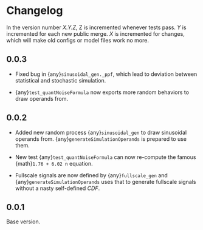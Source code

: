 # Changelog
In the version number *X.Y.Z*, Z is incremented whenever tests pass. *Y* is
incremented for each new public merge. *X* is incremented for changes, which
will make old configs or model files work no more.

## 0.0.3
- Fixed bug in {any}`sinusoidal_gen._ppf`, which lead to deviation between
  statistical and stochastic simulation.
  
- {any}`test_quantNoiseFormula` now exports more random behaviors to draw
  operands from.

## 0.0.2
- Added new random process {any}`sinusoidal_gen` to draw sinusoidal operands
  from. {any}`generateSimulationOperands` is prepared to use them.
  
- New test {any}`test_quantNoiseFormula` can now re-compute the famous
  {math}`1.76 + 6.02 n` equation.
  
- Fullscale signals are now defined by {any}`fullscale_gen` and
  {any}`generateSimulationOperands` uses that to generate fullscale
  signals without a nasty self-defined *CDF*.

## 0.0.1
Base version.
